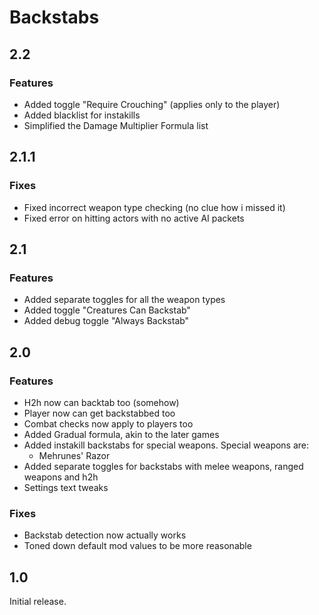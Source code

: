# Backstabs

## 2.2

### Features

- Added toggle "Require Crouching" (applies only to the player)
- Added blacklist for instakills
- Simplified the Damage Multiplier Formula list

## 2.1.1

### Fixes

- Fixed incorrect weapon type checking (no clue how i missed it)
- Fixed error on hitting actors with no active AI packets

## 2.1

### Features

- Added separate toggles for all the weapon types
- Added toggle "Creatures Can Backstab"
- Added debug toggle "Always Backstab"

## 2.0

### Features

- H2h now can backtab too (somehow)
- Player now can get backstabbed too
- Combat checks now apply to players too
- Added Gradual formula, akin to the later games
- Added instakill backstabs for special weapons. Special weapons are:
  - Mehrunes' Razor
- Added separate toggles for backstabs with melee weapons, ranged weapons and h2h
- Settings text tweaks

### Fixes

- Backstab detection now actually works
- Toned down default mod values to be more reasonable

## 1.0

Initial release.